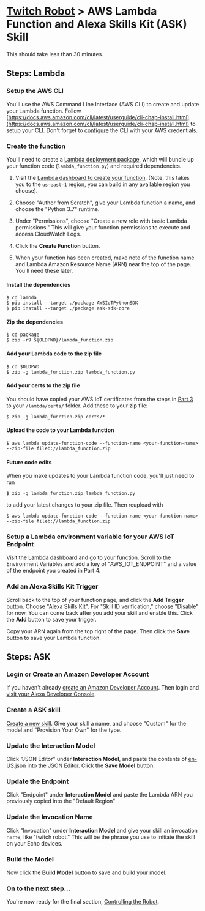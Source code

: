 # [Twitch Robot](./README.md) > AWS Lambda Function and Alexa Skills Kit (ASK) Skill

This should take less than 30 minutes.

## Steps: Lambda

### Setup the AWS CLI

You'll use the AWS Command Line Interface (AWS CLI) to create and update your Lambda function. Follow [https://docs.aws.amazon.com/cli/latest/userguide/cli-chap-install.html](https://docs.aws.amazon.com/cli/latest/userguide/cli-chap-install.html) to setup your CLI. Don't forget to [configure](https://docs.aws.amazon.com/cli/latest/userguide/cli-chap-configure.html#cli-quick-configuration) the CLI with your AWS credentials.

### Create the function

You'll need to create a [Lambda deployment package](https://docs.aws.amazon.com/lambda/latest/dg/lambda-python-how-to-create-deployment-package.html#python-package-dependencies), which will bundle up your function code (`lambda_function.py`) and required dependencies.

1. Visit the [Lambda dashboard to create your function](https://console.aws.amazon.com/lambda/home?region=us-east-1#/create/function). (Note, this takes you to the `us-east-1` region, you can build in any available region you choose).

2. Choose "Author from Scratch", give your Lambda function a name, and choose the "Python 3.7" runtime.

3. Under "Permissions", choose "Create a new role with basic Lambda permissions." This will give your function permissions to execute and access CloudWatch Logs. 

4. Click the **Create Function** button.

5. When your function has been created, make note of the function name and Lambda Amazon Resource Name (ARN) near the top of the page. You'll need these later.

#### Install the dependencies

    $ cd lambda
    $ pip install --target ./package AWSIoTPythonSDK 
    $ pip install --target ./package ask-sdk-core

#### Zip the dependencies

    $ cd package
    $ zip -r9 ${OLDPWD}/lambda_function.zip .

#### Add your Lambda code to the zip file

    $ cd $OLDPWD
    $ zip -g lambda_function.zip lambda_function.py

#### Add your certs to the zip file

You should have copied your AWS IoT certificates from the steps in [Part 3](./Part3-IoT.md) to your `/lambda/certs/` folder. Add these to your zip file:

    $ zip -g lambda_function.zip certs/*

#### Upload the code to your Lambda function

    $ aws lambda update-function-code --function-name <your-function-name> --zip-file fileb://lambda_function.zip

#### Future code edits

When you make updates to your Lambda function code, you'll just need to run

    $ zip -g lambda_function.zip lambda_function.py

to add your latest changes to your zip file. Then reupload with

    $ aws lambda update-function-code --function-name <your-function-name> --zip-file fileb://lambda_function.zip

### Setup a Lambda environment variable for your AWS IoT Endpoint

Visit the [Lambda dashboard](https://console.aws.amazon.com/lambda/home?region=us-east-1#/functions) and go to your function. Scroll to the Environment Variables and add a key of "AWS_IOT_ENDPOINT" and a value of the endpoint you created in Part 4.

### Add an Alexa Skills Kit Trigger

Scroll back to the top of your function page, and click the **Add Trigger** button. Choose "Alexa Skills Kit". For "Skill ID verification," choose "Disable" for now. You can come back after you add your skill and enable this. Click the **Add** button to save your trigger.

Copy your ARN again from the top right of the page. Then click the **Save** button to save your Lambda function.

## Steps: ASK

### Login or Create an Amazon Developer Account

If you haven't already [create an Amazon Developer Account](https://developer.amazon.com/home.html). Then login and [visit your Alexa Developer Console](https://developer.amazon.com/alexa/console/ask).

### Create a ASK skill

[Create a new skill](https://developer.amazon.com/alexa/console/ask/create-new-skill). Give your skill a name, and choose "Custom" for the model and "Provision Your Own" for the type. 

### Update the Interaction Model

Click "JSON Editor" under __Interaction Model__, and paste the contents of [en-US.json](./ask/model/en-US.json) into the JSON Editor. Click the **Save Model** button.

### Update the Endpoint

Click "Endpoint" under __Interaction Model__ and paste the Lambda ARN you previously copied into the "Default Region"

### Update the Invocation Name

Click "Invocation" under __Interaction Model__ and give your skill an invocation name, like "twitch robot." This will be the phrase you use to initiate the skill on your Echo devices.

### Build the Model

Now click the **Build Model** button to save and build your model.

### On to the next step...

You're now ready for the final section, [Controlling the Robot](./Part6-Control.md).